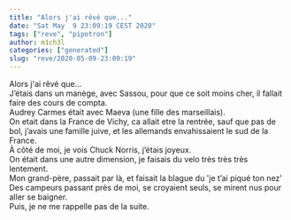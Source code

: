 ```yaml
---
title: "Alors j'ai rêvé que..."
date: "Sat May  9 23:09:19 CEST 2020"
tags: ["reve", "pipotron"]
author: m1ch3l
categories: ["generated"]
slug: "reve/2020-05-09-23:09:19"
---
```


Alors j'ai rêvé que...<br>
J’étais dans un manège, avec Sassou, pour que ce soit moins cher, il fallait faire des cours de compta.<br>
Audrey Carmes était avec Maeva (une fille des marseillais).<br>
On etait dans la France de Vichy, ca allait etre la rentrée, sauf que pas de bol, j’avais une famille juive, et les allemands envahissaient le sud de la France.<br>
À côté de moi, je vois Chuck Norris, j’étais joyeux.<br>
On était dans une autre dimension, je faisais du velo très très très lentement.<br>
Mon grand-père, passait par là, et faisait la blague du 'je t’ai piqué ton nez'<br>
Des campeurs passant près de moi, se croyaient seuls, se mirent nus pour aller se baigner.<br>
Puis, je ne me rappelle pas de la suite.<br>
